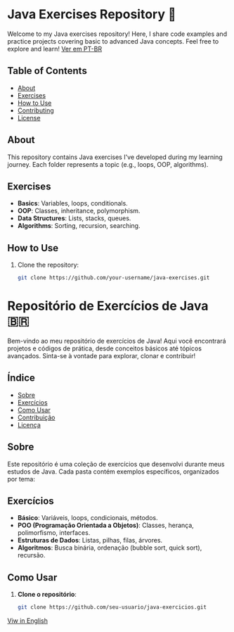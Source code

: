 # Java Exercises Repository 🌟<a name="english"></a>

Welcome to my Java exercises repository! Here, I share code examples and practice projects covering basic to advanced Java concepts. Feel free to explore and learn!
[Ver em PT-BR](#repositório-de-exercícios-de-java-a-nameportuguesa)

## Table of Contents
- [About](#about)
- [Exercises](#exercises)
- [How to Use](#how-to-use)
- [Contributing](#contributing)
- [License](#license)

## About
This repository contains Java exercises I've developed during my learning journey. Each folder represents a topic (e.g., loops, OOP, algorithms).

## Exercises
- **Basics**: Variables, loops, conditionals.
- **OOP**: Classes, inheritance, polymorphism.
- **Data Structures**: Lists, stacks, queues.
- **Algorithms**: Sorting, recursion, searching.

## How to Use
1. Clone the repository:
   ```bash
   git clone https://github.com/your-username/java-exercises.git


# Repositório de Exercícios de Java 🇧🇷<a name="portugues"></a>

Bem-vindo ao meu repositório de exercícios de Java! Aqui você encontrará projetos e códigos de prática, desde conceitos básicos até tópicos avançados. Sinta-se à vontade para explorar, clonar e contribuir!

## Índice
- [Sobre](#sobre)
- [Exercícios](#exercicios)
- [Como Usar](#como-usar)
- [Contribuição](#contribuicao)
- [Licença](#licenca)

## Sobre
Este repositório é uma coleção de exercícios que desenvolvi durante meus estudos de Java. Cada pasta contém exemplos específicos, organizados por tema:

## Exercícios
- **Básico**: Variáveis, loops, condicionais, métodos.
- **POO (Programação Orientada a Objetos)**: Classes, herança, polimorfismo, interfaces.
- **Estruturas de Dados**: Listas, pilhas, filas, árvores.
- **Algoritmos**: Busca binária, ordenação (bubble sort, quick sort), recursão.

## Como Usar
1. **Clone o repositório**:
   ```bash
   git clone https://github.com/seu-usuario/java-exercicios.git
   
[Viw in English](#java-exercises-repository-a-nameenglisha)
